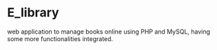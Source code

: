 # E_library
web application to manage books online using PHP and MySQL, having some more functionalities integrated. 
